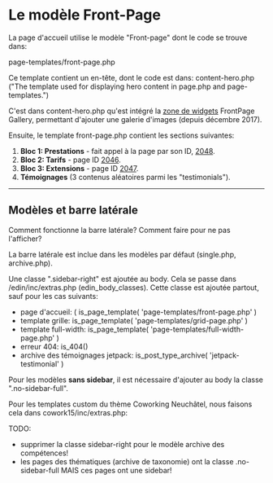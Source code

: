 # Le modèle Front-Page

La page d'accueil utilise le modèle "Front-page" dont le code se trouve dans: 

page-templates/front-page.php

Ce template contient un en-tête, dont le code est dans: content-hero.php ("The template used for displaying hero content in page.php and page-templates.")

C'est dans content-hero.php qu'est intégré la [zone de widgets](https://coworking-neuchatel.ch/wp-admin/widgets.php) FrontPage Gallery, permettant d'ajouter une galerie d'images (depuis décembre 2017).

Ensuite, le template front-page.php contient les sections suivantes:

1. **Bloc 1: Prestations** - fait appel à la page par son ID, [2048](https://coworking-neuchatel.ch/wp-admin/post.php?post=2048&action=edit).
2. **Bloc 2: Tarifs** - page ID [2046](https://coworking-neuchatel.ch/wp-admin/post.php?post=2046&action=edit).
3. **Bloc 3: Extensions** - page ID [2047](https://coworking-neuchatel.ch/wp-admin/post.php?post=2047&action=edit).
4. **Témoignages** (3 contenus aléatoires parmi les "testimonials").

***

## Modèles et barre latérale

Comment fonctionne la barre latérale? Comment faire pour ne pas l'afficher?

La barre latérale est inclue dans les modèles par défaut (single.php, archive.php).

Une classe ".sidebar-right" est ajoutée au body. Cela se passe dans /edin/inc/extras.php (edin_body_classes). Cette classe est ajoutée partout, sauf pour les cas suivants:

- page d'accueil: ( is_page_template( 'page-templates/front-page.php' )
- template grille: is_page_template( 'page-templates/grid-page.php' )
- template full-width: is_page_template( 'page-templates/full-width-page.php' )
- erreur 404: is_404()
- archive des témoignages jetpack: is_post_type_archive( 'jetpack-testimonial' )

Pour les modèles **sans sidebar**, il est nécessaire d'ajouter au body la classe ".no-sidebar-full".

Pour les templates custom du thème Coworking Neuchâtel, nous faisons cela dans cowork15/inc/extras.php:


TODO: 

* supprimer la classe sidebar-right pour le modèle archive des compétences!
* les pages des thématiques (archive de taxonomie) ont la classe .no-sidebar-full MAIS ces pages ont une sidebar!